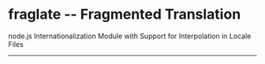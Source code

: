 # fraglate -- Fragmented Translation

node.js Internationalization Module with Support for Interpolation in Locale Files

---

